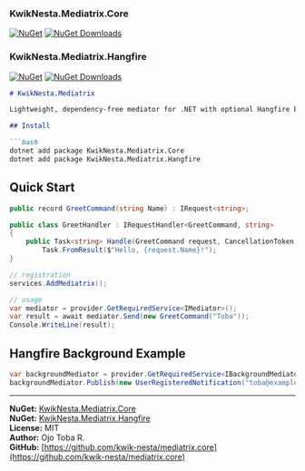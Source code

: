### KwikNesta.Mediatrix.Core

[![NuGet](https://img.shields.io/nuget/v/KwikNesta.Mediatrix.Core.svg)](https://www.nuget.org/packages/KwikNesta.Mediatrix.Core)
[![NuGet Downloads](https://img.shields.io/nuget/dt/KwikNesta.Mediatrix.Core.svg)](https://www.nuget.org/packages/KwikNesta.Mediatrix.Core)

### KwikNesta.Mediatrix.Hangfire

[![NuGet](https://img.shields.io/nuget/v/KwikNesta.Mediatrix.Hangfire.svg)](https://www.nuget.org/packages/KwikNesta.Mediatrix.Hangfire)
[![NuGet Downloads](https://img.shields.io/nuget/dt/KwikNesta.Mediatrix.Hangfire.svg)](https://www.nuget.org/packages/KwikNesta.Mediatrix.Hangfire)

````markdown
# KwikNesta.Mediatrix

Lightweight, dependency-free mediator for .NET with optional Hangfire background publishing.

## Install

```bash
dotnet add package KwikNesta.Mediatrix.Core
dotnet add package KwikNesta.Mediatrix.Hangfire
````

## Quick Start

```csharp
public record GreetCommand(string Name) : IRequest<string>;

public class GreetHandler : IRequestHandler<GreetCommand, string>
{
    public Task<string> Handle(GreetCommand request, CancellationToken ct) =>
        Task.FromResult($"Hello, {request.Name}!");
}

// registration
services.AddMediatrix();

// usage
var mediator = provider.GetRequiredService<IMediator>();
var result = await mediator.Send(new GreetCommand("Toba"));
Console.WriteLine(result);
```

## Hangfire Background Example

```csharp
var backgroundMediator = provider.GetRequiredService<IBackgroundMediator>();
backgroundMediator.Publish(new UserRegisteredNotification("toba@example.com"));
```

---

**NuGet:** [KwikNesta.Mediatrix.Core](https://www.nuget.org/packages/KwikNesta.Mediatrix.Core) <br/>
**NuGet:** [KwikNesta.Mediatrix.Hangfire](https://www.nuget.org/packages/KwikNesta.Mediatrix.Hangfire) <br/>
**License:** MIT <br/>
**Author:** Ojo Toba R. <br/>
**GitHub:** [https://github.com/kwik-nesta/mediatrix.core](https://github.com/kwik-nesta/mediatrix.core) <br />
